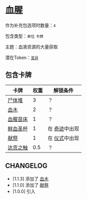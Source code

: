 # 血腥

作为补充包选项时数量：`4`

包含类型：`单位` `卡牌`

主题：血液资源的大量获取

潜在Token：[`变异`](变异.md)

## 包含卡牌

卡牌 | 权重 | 解锁条件
--- | --- | ---
[尸体堆](../卡牌/尸体堆.md) | 3 | ？
[血木](../卡牌/血木.md) | 2 | ？
[血腥苗床](../卡牌/血腥苗床.md) | 1 | ？
[鲜血圣杯](../卡牌/鲜血圣杯.md) | 1 | 在 [奇迹](奇迹.md)中出现
[献祭](../卡牌/献祭.md) | 1 | 在 [仪式](仪式.md)中出现
[达贡之触](../卡牌/达贡之触.md) | 0.5 | ？

## CHANGELOG

- [1.1.3] 添加了 [血木](../卡牌/血木.md)
- [1.1.0] 添加了 [献祭](../卡牌/献祭.md)
- [1.0.0] 引入
